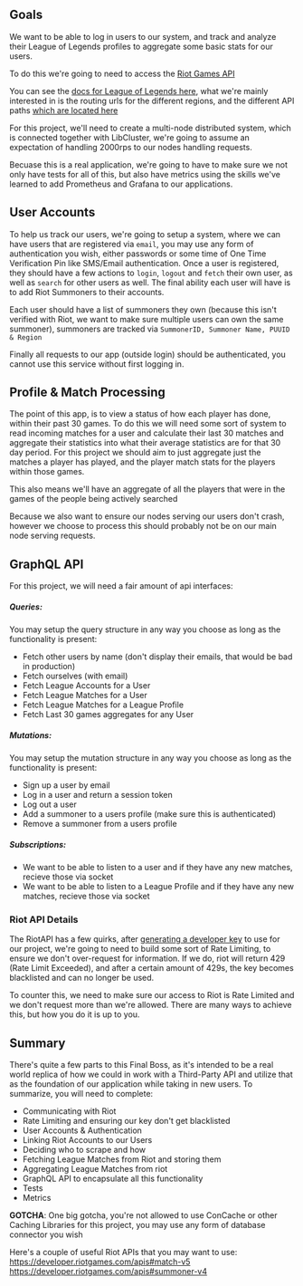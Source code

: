 ## Goals
We want to be able to log in users to our system, and track and analyze their League of Legends profiles to aggregate some basic stats for our users. 

To do this we're going to need to access the [Riot Games API](https://developer.riotgames.com/)

You can see the [docs for League of Legends here](https://developer.riotgames.com/docs/lol), what we're mainly interested in is the routing urls for the different regions, and the different API paths [which are located here](https://developer.riotgames.com/apis)

For this project, we'll need to create a multi-node distributed system, which is connected together with LibCluster, we're going to assume an expectation of handling 2000rps to our nodes handling requests.

Becuase this is a real application, we're going to have to make sure we not only have tests for all of this, but also have metrics using the skills we've learned to add Prometheus and Grafana to our applications.

## User Accounts
To help us track our users, we're going to setup a system, where we can have users that are registered via `email`, you may use any form of authentication you wish, either passwords or some time of One Time Verification Pin like SMS/Email authentication. Once a user is registered, they should have a few actions to `login`, `logout` and `fetch` their own user, as well as `search` for other users as well. The final ability each user will have is to add Riot Summoners to their accounts. 

Each user should have a list of summoners they own (because this isn't verified with Riot, we want to make sure multiple users can own the same summoner), summoners are tracked via 
`SummonerID, Summoner Name, PUUID & Region`

Finally all requests to our app (outside login) should be authenticated, you cannot use this service without first logging in.


## Profile & Match Processing
The point of this app, is to view a status of how each player has done, within their past 30 games. To do this we will need some sort of system to read incoming matches for a user and calculate their last 30 matches and aggregate their statistics into what their average statistics are for that 30 day period. For this project we should aim to just aggregate just the matches a player has played, and the player match stats for the players within those games. 

This also means we'll have an aggregate of all the players that were in the games of the people being actively searched

Because we also want to ensure our nodes serving our users don't crash, however we choose to process this should probably not be on our main node serving requests.

## GraphQL API
For this project, we will need a fair amount of api interfaces:

##### Queries:
You may setup the query structure in any way you choose as long as the functionality is present:
- Fetch other users by name (don't display their emails, that would be bad in production)
- Fetch ourselves (with email)
- Fetch League Accounts for a User
- Fetch League Matches for a User
- Fetch League Matches for a League Profile
- Fetch Last 30 games aggregates for any User

##### Mutations:
You may setup the mutation structure in any way you choose as long as the functionality is present:
- Sign up a user by email
- Log in a user and return a session token
- Log out a user
- Add a summoner to a users profile (make sure this is authenticated)
- Remove a summoner from a users profile

##### Subscriptions:
- We want to be able to listen to a user and if they have any new matches, recieve those via socket
- We want to be able to listen to a League Profile and if they have any new matches, recieve those via socket


### Riot API Details
The RiotAPI has a few quirks, after [generating a developer key](https://developer.riotgames.com/) to use for our project, we're going to need to build some sort of Rate Limiting, to ensure we don't over-request for information. If we do, riot will return 429 (Rate Limit Exceeded), and after a certain amount of 429s, the key becomes blacklisted and can no longer be used. 

To counter this, we need to make sure our access to Riot is Rate Limited and we don't request more than we're allowed. There are many ways to achieve this, but how you do it is up to you.



## Summary
There's quite a few parts to this Final Boss, as it's intended to be a real world replica of how we could in work with a Third-Party API and utilize that as the foundation of our application while taking in new users. To summarize, you will need to complete:

- Communicating with Riot
- Rate Limiting and ensuring our key don't get blacklisted
- User Accounts & Authentication
- Linking Riot Accounts to our Users
- Deciding who to scrape and how
- Fetching League Matches from Riot and storing them
- Aggregating League Matches from riot
- GraphQL API to encapsulate all this functionality
- Tests
- Metrics

**GOTCHA**: One big gotcha, you're not allowed to use ConCache or other Caching Libraries for this project, you may use any form of database connector you wish

Here's a couple of useful Riot APIs that you may want to use:
https://developer.riotgames.com/apis#match-v5
https://developer.riotgames.com/apis#summoner-v4